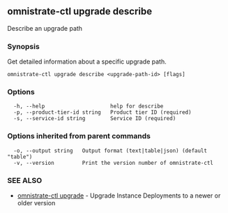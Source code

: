 ## omnistrate-ctl upgrade describe

Describe an upgrade path

### Synopsis

Get detailed information about a specific upgrade path.

```
omnistrate-ctl upgrade describe <upgrade-path-id> [flags]
```

### Options

```
  -h, --help                     help for describe
  -p, --product-tier-id string   Product tier ID (required)
  -s, --service-id string        Service ID (required)
```

### Options inherited from parent commands

```
  -o, --output string   Output format (text|table|json) (default "table")
  -v, --version         Print the version number of omnistrate-ctl
```

### SEE ALSO

* [omnistrate-ctl upgrade](omnistrate-ctl_upgrade.md)	 - Upgrade Instance Deployments to a newer or older version

